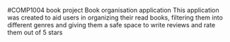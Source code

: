 #COMP1004 book project
Book organisation application
This application was created to aid users in organizing their read books, filtering them into different genres and giving them a safe space to write reviews and rate them out of 5 stars
